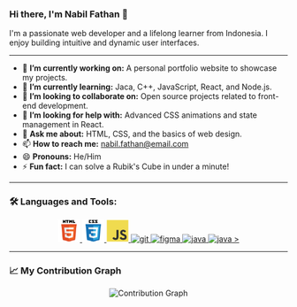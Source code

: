 ### Hi there, I'm Nabil Fathan 👋

I'm a passionate web developer and a lifelong learner from Indonesia. I enjoy building intuitive and dynamic user interfaces.

---

- 🔭 **I’m currently working on:** A personal portfolio website to showcase my projects.
- 🌱 **I’m currently learning:** Jaca, C++, JavaScript, React, and Node.js.
- 👯 **I’m looking to collaborate on:** Open source projects related to front-end development.
- 🤔 **I’m looking for help with:** Advanced CSS animations and state management in React.
- 💬 **Ask me about:** HTML, CSS, and the basics of web design.
- 📫 **How to reach me:** [nabil.fathan@email.com](mailto:nabil.fathan@email.com)
- 😄 **Pronouns:** He/Him
- ⚡ **Fun fact:** I can solve a Rubik's Cube in under a minute!

---

### 🛠️ Languages and Tools:
<p align="center">
  <a href="https://www.w3.org/html/" target="_blank" rel="noreferrer"> <img src="https://raw.githubusercontent.com/devicons/devicon/master/icons/html5/html5-original-wordmark.svg" alt="html5" width="40" height="40"/> </a>
  <a href="https://www.w3schools.com/css/" target="_blank" rel="noreferrer"> <img src="https://raw.githubusercontent.com/devicons/devicon/master/icons/css3/css3-original-wordmark.svg" alt="css3" width="40" height="40"/> </a>
  <a href="https://developer.mozilla.org/en-US/docs/Web/JavaScript" target="_blank" rel="noreferrer"> <img src="https://raw.githubusercontent.com/devicons/devicon/master/icons/javascript/javascript-original.svg" alt="javascript" width="40" height="40"/> </a>
  <a href="https://git-scm.com/" target="_blank" rel="noreferrer"> <img src="https://www.vectorlogo.zone/logos/git-scm/git-scm-icon.svg" alt="git" width="40" height="40"/> </a>
  <a href="https://www.figma.com/" target="_blank" rel="noreferrer"> <img src="https://www.vectorlogo.zone/logos/figma/figma-icon.svg" alt="figma" width="40" height="40"/> </a>
  <a href="https://www.java.com/en/" target="_blank" rel="nonferrer"><img src="https://www.vectorlogo.zone/logos/java/java-icon.svg" alt="java" width="40" height="40"/> </a>
  <a href="https://www.java.com/en/" target="_blank" rel="nonferrer"><img src="https://www.vectorlogo.zone/logos/isocpp/isocpp-icon.svg" alt="java" width="40" height="40"/> ></a>
</p>

---

### 📈 My Contribution Graph
<p align="center">
  <img src="https://github-readme-activity-graph.vercel.app/graph?username=nabilfathan&theme=react-dark&hide_border=true&area=true" alt="Contribution Graph" />
</p>
